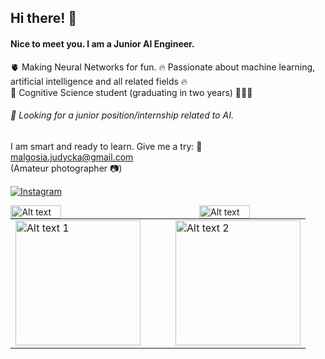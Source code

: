 ## Hi there! 👋

#### Nice to meet you. I am a Junior AI Engineer. 

🫀 Making Neural Networks for fun. 
🔥 Passionate about machine learning, artificial intelligence and all related fields 🔥   
🧠 Cognitive Science student (graduating in two years) 👩🏼‍🎓

###### 🔎 Looking for a junior position/internship related to AI.

I am smart and ready to learn. Give me a try:
📧 malgosia.judycka@gmail.com  
(Amateur photographer 📷)  
  
[![Instagram](https://img.shields.io/badge/Instagram-E4405F?style=for-the-badge&logo=instagram&logoColor=white)](https://www.instagram.com/mjudycka/)


<div style="display: flex; justify-content: center; gap: 100px;">
  <img src="https://github.com/user-attachments/assets/c26fbea5-909b-491d-9ef5-792ec0dc08ee" alt="Alt text" style="width: 40%;"/>
  <img src="https://github.com/user-attachments/assets/a85d90cc-d3dd-41b6-b479-67a802beffdd" alt="Alt text" style="width: 40%;"/>
</div>

<table style="margin: auto;">
  <tr>
    <td><img src="https://github.com/user-attachments/assets/c26fbea5-909b-491d-9ef5-792ec0dc08ee" alt="Alt text 1" width="200" style="margin-right: 20px;"/></td>
    <td><img src="https://github.com/user-attachments/assets/a85d90cc-d3dd-41b6-b479-67a802beffdd" alt="Alt text 2" width="200" style="margin-left: 20px;"/></td>
  </tr>
</table>


